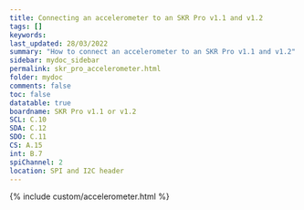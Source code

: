 ```yaml
---
title: Connecting an accelerometer to an SKR Pro v1.1 and v1.2
tags: []
keywords: 
last_updated: 28/03/2022
summary: "How to connect an accelerometer to an SKR Pro v1.1 and v1.2"
sidebar: mydoc_sidebar
permalink: skr_pro_accelerometer.html
folder: mydoc
comments: false
toc: false
datatable: true
boardname: SKR Pro v1.1 or v1.2
SCL: C.10
SDA: C.12
SDO: C.11
CS: A.15
int: B.7
spiChannel: 2
location: SPI and I2C header
---
```


{% include custom/accelerometer.html %}
